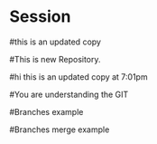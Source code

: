 # Session
#this is an updated copy

#This is new Repository.

#hi this is an updated copy at 7:01pm

#You are understanding the GIT

#Branches example

#Branches merge example